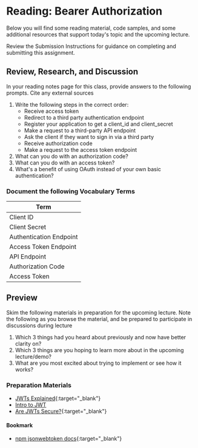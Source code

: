 # Reading: Bearer Authorization

Below you will find some reading material, code samples, and some additional resources that support today's topic and the upcoming lecture.

Review the Submission Instructions for guidance on completing and submitting this assignment.

## Review, Research, and Discussion

In your reading notes page for this class, provide answers to the following prompts. Cite any external sources

1. Write the following steps in the correct order:
   - Receive access token
   - Redirect to a third party authentication endpoint
   - Register your application to get a client_id and client_secret
   - Make a request to a third-party API endpoint
   - Ask the client if they want to sign in via a third party
   - Receive authorization code
   - Make a request to the access token endpoint
1. What can you do with an authorization code?
1. What can you do with an access token?
1. What's a benefit of using OAuth instead of your own basic authentication?

### Document the following Vocabulary Terms

| Term                            |
| ------------------------------- |
| Client ID                       |
| Client Secret                   |
| Authentication Endpoint         |
| Access Token Endpoint           |
| API Endpoint                    |
| Authorization Code              |
| Access Token                    |

## Preview

Skim the following materials in preparation for the upcoming lecture. Note the following as you browse the material, and be prepared to participate in discussions during lecture

1. Which 3 things had you heard about previously and now have better clarity on?
1. Which 3 things are you hoping to learn more about in the upcoming lecture/demo?
1. What are you most excited about trying to implement or see how it works?

### Preparation Materials

- [JWTs Explained](https://www.youtube.com/watch?v=926mknSW9Lo){:target="_blank"}
- [Intro to JWT](https://jwt.io/introduction/)
- [Are JWTs Secure?](https://stackoverflow.com/questions/27301557/if-you-can-decode-jwt-how-are-they-secure){:target="_blank"}

#### Bookmark

- [npm jsonwebtoken docs](https://www.npmjs.com/package/jsonwebtoken){:target="_blank"}
